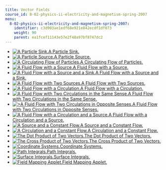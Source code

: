 ```yaml
---
title: Vector Fields
course_id: 8-02-physics-ii-electricity-and-magnetism-spring-2007
menu:
  8-02-physics-ii-electricity-and-magnetism-spring-2007:
    identifier: c3d903ae1edf68e921e842ecdf1df073
    weight: 90
    parent: ea1fcef11143e57e2f48a97bf8747dc2
---
```

*   [![A Particle Sink.](/courses/physics/8-02-physics-ii-electricity-and-magnetism-spring-2007/visualizations/01partSinkThumb.jpg)A Particle Sink.](/ans7870/8/8.02T/f04/visualizations/vectorfields/01-particleSink/01-ParticleSink_320.html)
*   [![A Particle Source.](/courses/physics/8-02-physics-ii-electricity-and-magnetism-spring-2007/visualizations/02partSourceThumb.jpg)A Particle Source.](/ans7870/8/8.02T/f04/visualizations/vectorfields/02-particleSource/02-ParticleSource_320.html)
*   [![A Circulating Flow of Particles.](/courses/physics/8-02-physics-ii-electricity-and-magnetism-spring-2007/visualizations/03partCircThumb.jpg)A Circulating Flow of Particles.](/ans7870/8/8.02T/f04/visualizations/vectorfields/03-particleCirculate/03-PartCircMotion_320.html)
*   [![A Fluid Flow with a Source.](/courses/physics/8-02-physics-ii-electricity-and-magnetism-spring-2007/visualizations/04ffdivThumb.jpg)A Fluid Flow with a Source.](/ans7870/8/8.02T/f04/visualizations/vectorfields/04-FluidFlowDiv/04-div_320.html)
*   [![A Fluid Flow with a Source and a Sink.](/courses/physics/8-02-physics-ii-electricity-and-magnetism-spring-2007/visualizations/05divdiv01Thumb.jpg)A Fluid Flow with a Source and a Sink.](/ans7870/8/8.02T/f04/visualizations/vectorfields/05-FluidFlowDivDiv01/05-Divdiv1_320.html)
*   [![A Fluid Flow with Two Sources.](/courses/physics/8-02-physics-ii-electricity-and-magnetism-spring-2007/visualizations/06divdiv02Thumb.jpg)A Fluid Flow with Two Sources.](/ans7870/8/8.02T/f04/visualizations/vectorfields/06-FluidFlowDivDiv02/06-divdiv2_320.html)
*   [![A Fluid Flow with a Circulation.](/courses/physics/8-02-physics-ii-electricity-and-magnetism-spring-2007/visualizations/07ffcurlThumb.jpg)A Fluid Flow with a Circulation.](/ans7870/8/8.02T/f04/visualizations/vectorfields/07-FluidFlowCurl/07-Curl_320.html)
*   [![A Fluid Flow with Two Circulations in the Same Sense.](/courses/physics/8-02-physics-ii-electricity-and-magnetism-spring-2007/visualizations/08curlcurl01Thumb.jpg)A Fluid Flow with Two Circulations in the Same Sense.](/ans7870/8/8.02T/f04/visualizations/vectorfields/08-FluidFlowCurlCurl01/08-Curlcurl1_320.html)
*   [![ >A Fluid Flow with Two Circulations in Opposite Senses.](/courses/physics/8-02-physics-ii-electricity-and-magnetism-spring-2007/visualizations/09curlcurl02Thumb.jpg)A Fluid Flow with Two Circulations in Opposite Senses.](/ans7870/8/8.02T/f04/visualizations/vectorfields/09-FluidFlowCurlCurl02/09-Curlcurl2_320.html)
*   [![A Fluid Flow with a Circulation and a Source.](/courses/physics/8-02-physics-ii-electricity-and-magnetism-spring-2007/visualizations/10divcurlThumb.jpg)A Fluid Flow with a Circulation and a Source.](/ans7870/8/8.02T/f04/visualizations/vectorfields/10-FluidFlowDivCurl/10-divcurl_320.html)
*   [![A Source and a Constant Flow.](/courses/physics/8-02-physics-ii-electricity-and-magnetism-spring-2007/visualizations/11divconstThumb.jpg)A Source and a Constant Flow.](/ans7870/8/8.02T/f04/visualizations/vectorfields/11-FluidFlowDivConstant/11-divconstant_320.html)
*   [![A Circulation and a Constant Flow.](/courses/physics/8-02-physics-ii-electricity-and-magnetism-spring-2007/visualizations/12curlconstThumb.jpg)A Circulation and a Constant Flow.](/ans7870/8/8.02T/f04/visualizations/vectorfields/12-FluidFlowCurlConstant/12-curlconstant_320.html)
*   [![The Dot Product of Two Vectors.](/courses/physics/8-02-physics-ii-electricity-and-magnetism-spring-2007/visualizations/13dotprodThumb.jpg)The Dot Product of Two Vectors.](/ans7870/8/8.02T/f04/visualizations/vectorfields/13-DotProduct/13-dotprod320.html)
*   [![The Cross Product of Two Vectors.](/courses/physics/8-02-physics-ii-electricity-and-magnetism-spring-2007/visualizations/14crossprodThumb.jpg)The Cross Product of Two Vectors.](/ans7870/8/8.02T/f04/visualizations/vectorfields/14-CrossProduct/14-crossprod320.html)
*   [![Coordinate Systems.](/courses/physics/8-02-physics-ii-electricity-and-magnetism-spring-2007/visualizations/15coordsThumb.jpg)Coordinate Systems.](/ans7870/8/8.02T/f04/visualizations/vectorfields/15-CoordinateSystems/15-coords320.html)
*   [![Path Integrals.](/courses/physics/8-02-physics-ii-electricity-and-magnetism-spring-2007/visualizations/16pathintthumb.jpg)Path Integrals.](/ans7870/8/8.02T/f04/visualizations/vectorfields/16-pathintegrals/16-pathint320.html)
*   [![Surface Integrals.](/courses/physics/8-02-physics-ii-electricity-and-magnetism-spring-2007/visualizations/17surfintthumb.jpg)Surface Integrals.](/ans7870/8/8.02T/f04/visualizations/vectorfields/17-surfaceintegrals/17-surfaceInt320.html)
*   [![Field Mapping Applet.](/courses/physics/8-02-physics-ii-electricity-and-magnetism-spring-2007/visualizations/18licthumb.jpg)Field Mapping Applet.](/ans7870/8/8.02T/f04/visualizations/vectorfields/18-licapplet/18-lic320.html)